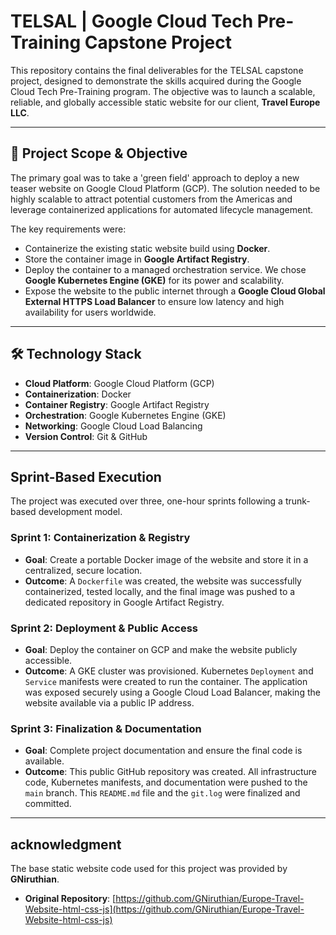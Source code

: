 # TELSAL | Google Cloud Tech Pre-Training Capstone Project

This repository contains the final deliverables for the TELSAL capstone project, designed to demonstrate the skills acquired during the Google Cloud Tech Pre-Training program. The objective was to launch a scalable, reliable, and globally accessible static website for our client, **Travel Europe LLC**.

---

## 🚀 Project Scope & Objective

The primary goal was to take a 'green field' approach to deploy a new teaser website on Google Cloud Platform (GCP). The solution needed to be highly scalable to attract potential customers from the Americas and leverage containerized applications for automated lifecycle management.

The key requirements were:
* Containerize the existing static website build using **Docker**.
* Store the container image in **Google Artifact Registry**.
* Deploy the container to a managed orchestration service. We chose **Google Kubernetes Engine (GKE)** for its power and scalability.
* Expose the website to the public internet through a **Google Cloud Global External HTTPS Load Balancer** to ensure low latency and high availability for users worldwide.

---

## 🛠️ Technology Stack

* **Cloud Platform**: Google Cloud Platform (GCP)
* **Containerization**: Docker
* **Container Registry**: Google Artifact Registry
* **Orchestration**: Google Kubernetes Engine (GKE)
* **Networking**: Google Cloud Load Balancing
* **Version Control**: Git & GitHub



---

##  Sprint-Based Execution

The project was executed over three, one-hour sprints following a trunk-based development model.

### Sprint 1: Containerization & Registry
* **Goal**: Create a portable Docker image of the website and store it in a centralized, secure location.
* **Outcome**: A `Dockerfile` was created, the website was successfully containerized, tested locally, and the final image was pushed to a dedicated repository in Google Artifact Registry.

### Sprint 2: Deployment & Public Access
* **Goal**: Deploy the container on GCP and make the website publicly accessible.
* **Outcome**: A GKE cluster was provisioned. Kubernetes `Deployment` and `Service` manifests were created to run the container. The application was exposed securely using a Google Cloud Load Balancer, making the website available via a public IP address.

### Sprint 3: Finalization & Documentation
* **Goal**: Complete project documentation and ensure the final code is available.
* **Outcome**: This public GitHub repository was created. All infrastructure code, Kubernetes manifests, and documentation were pushed to the `main` branch. This `README.md` file and the `git.log` were finalized and committed.

---

## acknowledgment

The base static website code used for this project was provided by **GNiruthian**.
* **Original Repository**: [https://github.com/GNiruthian/Europe-Travel-Website-html-css-js](https://github.com/GNiruthian/Europe-Travel-Website-html-css-js)
